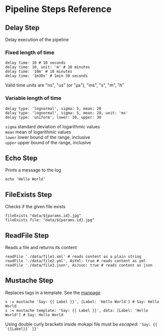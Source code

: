 # Pipeline Steps Reference

## Delay Step
Delay execution of the pipeline

### Fixed length of time
```
delay time: 10 # 10 seconds
delay time: 10, unit: 'm' # 10 minutes
delay time: '10m' # 10 minutes
delay time: '1m30s' # 1min 30 seconds
```
Valid time units are "ns", "us" (or "µs"), "ms", "s", "m", "h"

### Variable length of time
```
delay type: 'lognormal', sigma: 5, mean: 20
delay type: 'lognormal', sigma: 5, mean: 20, unit: 'ms' 
delay type: 'uniform', lower: 10, upper: 30
```
`sigma` standard deviation of logarithmic values<br />
`mean` mean of logarithmic values<br />
`lower` lower bound of the range, inclusive<br />
`upper` upper bound of the range, inclusive

## Echo Step
Prints a message to the log

```
echo 'Hello World'
```

## FileExists Step
Checks if the given file exists

```
fileExists "data/${params.id}.jpg"
fileExists file: "data/${params.id}.jpg"
```

## ReadFile Step
Reads a file and returns its content

```
readFile './data/file1.xml' # reads content as a plain string
readFile './data/file2.yml', AsYml: true # reads content as yml
readFile './data/file3.json', AsJson: true # reads content as json
```

## Mustache Step
Replaces tags in a template. See the [manpage](http://mustache.github.io/mustache.5.html)

```
s := mustache 'Say: {{ Label }}', [Label: 'Hello World'] # Say: Hello World
s := mustache template: 'Say: {{ Label }}', data: [Label: 'Hello World'] # Say: Hello World
```
Using double curly brackets inside mokapi file must be *escaped*: ```'Say: {{ `{{Label}}` }}'```